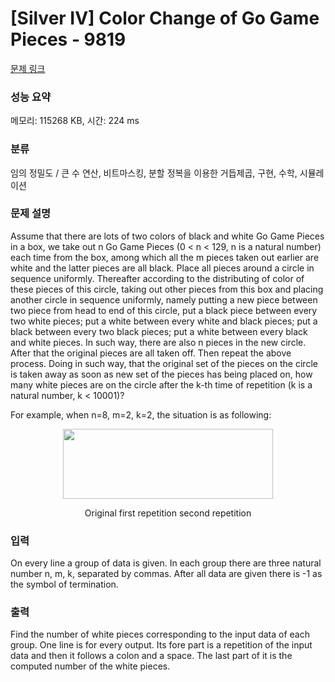 # [Silver IV] Color Change of Go Game Pieces - 9819 

[문제 링크](https://www.acmicpc.net/problem/9819) 

### 성능 요약

메모리: 115268 KB, 시간: 224 ms

### 분류

임의 정밀도 / 큰 수 연산, 비트마스킹, 분할 정복을 이용한 거듭제곱, 구현, 수학, 시뮬레이션

### 문제 설명

<p>Assume that there are lots of two colors of black and white Go Game Pieces in a box, we take out n Go Game Pieces (0 < n < 129, n is a natural number) each time from the box, among which all the m pieces taken out earlier are white and the latter pieces are all black. Place all pieces around a circle in sequence uniformly. Thereafter according to the distributing of color of these pieces of this circle, taking out other pieces from this box and placing another circle in sequence uniformly, namely putting a new piece between two piece from head to end of this circle, put a black piece between every two white pieces; put a white between every white and black pieces; put a black between every two black pieces; put a white between every black and white pieces. In such way, there are also n pieces in the new circle. After that the original pieces are all taken off. Then repeat the above process. Doing in such way, that the original set of the pieces on the circle is taken away as soon as new set of the pieces has being placed on, how many white pieces are on the circle after the k-th time of repetition (k is a natural number, k < 10001)? </p>

<p>For example, when n=8, m=2, k=2, the situation is as following: </p>

<p style="text-align: center;"><img alt="" src="https://onlinejudgeimages.s3-ap-northeast-1.amazonaws.com/problem/9819/1.png" style="height:112px; width:336px"></p>

<p style="text-align: center;">Original first repetition second repetition</p>

### 입력 

 <p>On every line a group of data is given. In each group there are three natural number n, m, k, separated by commas. After all data are given there is -1 as the symbol of termination.</p>

### 출력 

 <p>Find the number of white pieces corresponding to the input data of each group. One line is for every output. Its fore part is a repetition of the input data and then it follows a colon and a space. The last part of it is the computed number of the white pieces.</p>

